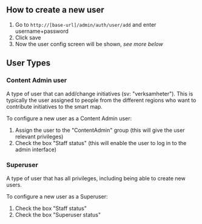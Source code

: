 


## How to create a new user

1. Go to `http://[base-url]/admin/auth/user/add` and enter username+password
1. Click save
1. Now the user config screen will be shown, *see more below*

## User Types
### Content Admin user

A type of user that can add/change initiatives (sv: "verksamheter"). This is typically the user assigned to people from the different regions who want to contribute initiatives to the smart map.

To configure a new user as a Content Admin user:
1. Assign the user to the "ContentAdmin" group (this will give the user relevant privileges)
1. Check the box "Staff status" (this will enable the user to log in to the admin interface)

### Superuser

A type of user that has all privileges, including being able to create new users.

To configure a new user as a Superuser:
1. Check the box "Staff status"
1. Check the box "Superuser status"
